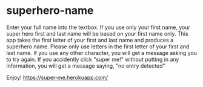 superhero-name
==============
Enter your full name into the textbox.
If you use only your first name, your super hero first and last name will be based on your first name only.
This app takes the first letter of your first and last name and produces a superhero name. 
Please only use letters in the first letter of your first and last name. If you use any other character, 
you will get a message asking you to try again.
If you accidently click "super me!" without putting in any information, you will get a message saying, "no entry detected"

Enjoy!
https://super-me.herokuapp.com/
